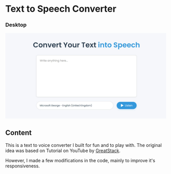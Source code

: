 # Text to Speech Converter

### Desktop

![screenshot to come](preview-screenshot.jpg)

## Content

This is a text to voice converter I built for fun and to play with. The original idea was based on Tutorial on YouTube by [GreatStack](https://youtu.be/3oDNqHZ7UKY?si=lCBhKDBxNYZa3X6m).

However, I made a few modifications in the code, mainly to improve it's responsiveness.
